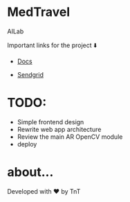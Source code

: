 # MedTravel

AILab

Important links for the project ⬇️

- [Docs](https://instecchihuahua-my.sharepoint.com/personal/l16550545_chihuahua2_tecnm_mx/_layouts/15/onedrive.aspx?id=%2Fpersonal%2Fl16550545%5Fchihuahua2%5Ftecnm%5Fmx%2FDocuments%2FMedTravel&originalPath=aHR0cHM6Ly9pbnN0ZWNjaGlodWFodWEtbXkuc2hhcmVwb2ludC5jb20vOmY6L2cvcGVyc29uYWwvbDE2NTUwNTQ1X2NoaWh1YWh1YTJfdGVjbm1fbXgvRXZLTnlQUGxHZnRLaEhnVmVEdE9Fd1FCb3NkcTRIS3QtZHlJSUtpYXR4MTIwdz9ydGltZT1oYUU3QW5PeTJFZw)

- [Sendgrid](https://app.sendgrid.com/)

# TODO:

- Simple frontend design
- Rewrite web app architecture
- Review the main AR OpenCV module
- deploy

# about...

Developed with ❤️ by TnT
